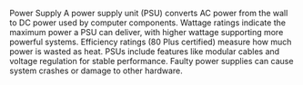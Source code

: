 Power Supply
A power supply unit (PSU) converts AC power from the wall to DC power used by computer components. Wattage ratings indicate the maximum power a PSU can deliver, with higher wattage supporting more powerful systems. Efficiency ratings (80 Plus certified) measure how much power is wasted as heat. PSUs include features like modular cables and voltage regulation for stable performance. Faulty power supplies can cause system crashes or damage to other hardware.